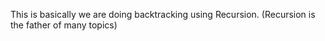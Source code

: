 This is basically we are doing backtracking using Recursion. (Recursion is the father of many topics)
